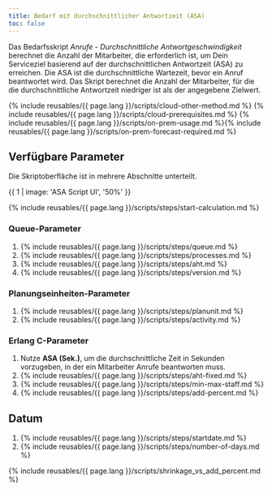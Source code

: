 ```yaml
---
title: Bedarf mit durchschnittlicher Antwortzeit (ASA)
toc: false
---
```


Das Bedarfsskript *Anrufe - Durchschnittliche Antwortgeschwindigkeit* berechnet die Anzahl der Mitarbeiter, die erforderlich ist, um Dein Serviceziel basierend auf der durchschnittlichen Antwortzeit (ASA) zu erreichen. Die ASA ist die durchschnittliche Wartezeit, bevor ein Anruf beantwortet wird. Das Skript berechnet die Anzahl der Mitarbeiter, für die die durchschnittliche Antwortzeit niedriger ist als der angegebene Zielwert.

{% include reusables/{{ page.lang }}/scripts/cloud-other-method.md %}
{% include reusables/{{ page.lang }}/scripts/cloud-prerequisites.md %}
{% include reusables/{{ page.lang }}/scripts/on-prem-usage.md %}{% include reusables/{{ page.lang }}/scripts/on-prem-forecast-required.md %}


## Verfügbare Parameter

Die Skriptoberfläche ist in mehrere Abschnitte unterteilt.  

{{ 1 | image: 'ASA Script UI', '50%' }}

{% include reusables/{{ page.lang }}/scripts/steps/start-calculation.md %}

### Queue-Parameter

1. {% include reusables/{{ page.lang }}/scripts/steps/queue.md %}
2. {% include reusables/{{ page.lang }}/scripts/steps/processes.md %}
3. {% include reusables/{{ page.lang }}/scripts/steps/aht.md %}
4. {% include reusables/{{ page.lang }}/scripts/steps/version.md %}

### Planungseinheiten-Parameter

1. {% include reusables/{{ page.lang }}/scripts/steps/planunit.md %}
2. {% include reusables/{{ page.lang }}/scripts/steps/activity.md %}

### Erlang C-Parameter

1. Nutze **ASA (Sek.)**, um die durchschnittliche Zeit in Sekunden vorzugeben, in der ein Mitarbeiter Anrufe beantworten muss.
2. {% include reusables/{{ page.lang }}/scripts/steps/aht-fixed.md %}
3. {% include reusables/{{ page.lang }}/scripts/steps/min-max-staff.md %}
4. {% include reusables/{{ page.lang }}/scripts/steps/add-percent.md %}

## Datum

1. {% include reusables/{{ page.lang }}/scripts/steps/startdate.md %}
2. {% include reusables/{{ page.lang }}/scripts/steps/number-of-days.md %}

{% include reusables/{{ page.lang }}/scripts/shrinkage_vs_add_percent.md %}
